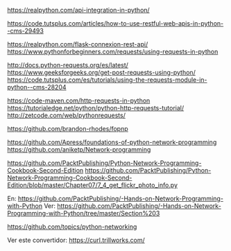 

https://realpython.com/api-integration-in-python/

https://code.tutsplus.com/articles/how-to-use-restful-web-apis-in-python--cms-29493


https://realpython.com/flask-connexion-rest-api/
https://www.pythonforbeginners.com/requests/using-requests-in-python 

http://docs.python-requests.org/es/latest/
https://www.geeksforgeeks.org/get-post-requests-using-python/
https://code.tutsplus.com/es/tutorials/using-the-requests-module-in-python--cms-28204

https://code-maven.com/http-requests-in-python
https://tutorialedge.net/python/python-http-requests-tutorial/
http://zetcode.com/web/pythonrequests/

https://github.com/brandon-rhodes/fopnp

https://github.com/Apress/foundations-of-python-network-programming
https://github.com/aniketp/Network-programming

https://github.com/PacktPublishing/Python-Network-Programming-Cookbook-Second-Edition
https://github.com/PacktPublishing/Python-Network-Programming-Cookbook-Second-Edition/blob/master/Chapter07/7_4_get_flickr_photo_info.py


En: https://github.com/PacktPublishing/-Hands-on-Network-Programming-with-Python
Ver: https://github.com/PacktPublishing/-Hands-on-Network-Programming-with-Python/tree/master/Section%203

https://github.com/topics/python-networking

Ver este convertidor: https://curl.trillworks.com/
